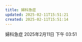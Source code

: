 ```yaml
---
title: 婦科急症
updated: 2025-02-11T15:51:21
created: 2025-02-11T15:51:14
---
```


婦科急症
2025年2月11日
下午 03:51
